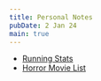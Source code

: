 ```yaml
---
title: Personal Notes
pubDate: 2 Jan 24
main: true
---
```

- [Running Stats](/g/run)
- [Horror Movie List](/g/horror)
